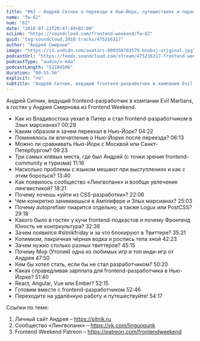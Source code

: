 ```yaml
---
title: "#62 – Андрей Ситник о переезде в Нью-Йорк, путешествиях и порно в Твиттере"
name: "fw-62"
num: "62"
date: "2018-07-22T20:47:49+02:00"
scLink: "https://soundcloud.com/frontend-weekend/fw-62"
guid: "tag:soundcloud,2010:tracks/475216317"
author: "Андрей Смирнов"
image: "https://i1.sndcdn.com/avatars-000358703579-bnobxj-original.jpg"
podcastUrl: "https://feeds.soundcloud.com/stream/475216317-frontend-weekend-fw-62.m4a"
podcastType: "audio/x-m4a"
podcastLength: "52184506"
duration: "00:55:56"
explicit: "no"
subtitle: "Андрей Ситник, ведущий frontend-разработчик в компании Evil Martians, в гостях у Андрея Смирнова из Frontend Weekend. "
---
```

Андрей Ситник, ведущий frontend-разработчик в компании Evil Martians, в гостях у Андрея Смирнова из Frontend Weekend. 

- Как из Владивостока уехал в Питер и стал frontend-разработчиком в Злых марсианах? <timecode>00:29</timecode>
- Каким образом и зачем переехал в Нью-Йорк? <timecode>04:22</timecode>
- Поменялось ли впечатление о Нью-Йорке после переезда? <timecode>06:13</timecode>
- Можно ли сравнивать Нью-Йорк с Москвой или Санкт-Петербургом? <timecode>09:23</timecode>
- Три самых клёвых места, где был Андрей (с точки зрения frontend-community и туризма) <timecode>11:16</timecode>
- Насколько проблемы с языком мешают при выступлениях и как с этим бороться? <timecode>13:40</timecode>
- Как появилось сообщество «Лингвопанк» и вообще увлечение лингвистикой? <timecode>18:21</timecode>
- Почему хочешь «уйти из CSS-разработки»? <timecode>22:06</timecode>
- Чем конкретно занимаешься в Амплифере и Злых марсианах? <timecode>25:03</timecode>
- Почему autoprefixer пиарится отдельно, а также Logux или PostCSS? <timecode>29:18</timecode>
- Какого было в гостях у кучи frontend-подкастов и почему Фронтенд Юность не контркультура? <timecode>32:36</timecode>
- Зачем появился #sitnikfriday и за что блокируют в Твиттере? <timecode>35:21</timecode>
- Копимизм, лакричная чёрная водка и роспись тела хной <timecode>42:23</timecode>
- Зачем нужно столько разных твиттеров? <timecode>45:15</timecode>
- Почему Мор (Утопия) одна из любимых игр и топ инди-игр от Андрея <timecode>47:50</timecode>
- Кем бы хотел стать, если бы не стал разработчиком? <timecode>50:20</timecode>
- Какая справедливая зарплата для frontend-разработчика в Нью-Йорке? <timecode>51:40</timecode>
- React, Angular, Vue или Ember? <timecode>52:15</timecode>
- Готовим вместе с frontend-разработчиком <timecode>52:46</timecode>
- Переходите на удалённую работу и путешествуйте! <timecode>54:17</timecode>

Ссылки по теме:
1) Личный сайт Андрея – https://sitnik.ru
2) Сообщество «Лингвопанк» – https://vk.com/linguopunk
3) Frontend Weekend Patreon – https://patreon.com/frontendweekend